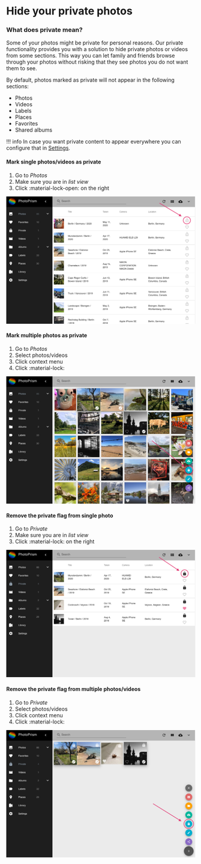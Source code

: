 # Hide your private photos #
### What does private mean? ###
Some of your photos might be private for personal reasons. 
Our private functionality provides you with a solution to hide private photos or videos from some sections.
This way you can let family and friends browse through your photos without risking that they see photos you do not want them to see.

By default, photos marked as private will not appear in the following sections:

 * Photos
 * Videos
 * Labels
 * Places
 * Favorites
 * Shared albums
 
!!! info
    In case you want private content to appear everywhere you can configure that in [Settings](../settings/general.md).
 
#### Mark single photos/videos as private ####

1. Go to *Photos*
2. Make sure you are in *list view*
3. Click :material-lock-open: on the right

![Screenshot](img/private-list.png)

#### Mark multiple photos as private ####

1. Go to *Photos*
2. Select photos/videos
3. Click context menu
4. Click :material-lock:

![Screenshot](img/private-context-menu.png)

#### Remove the private flag from single photo ####

1. Go to *Private*
2. Make sure you are in *list view*
3. Click :material-lock: on the right

![Screenshot](img/remove-private-list.png)

#### Remove the private flag from multiple photos/videos ####

1. Go to *Private*
2. Select photos/videos
3. Click context menu
4. Click :material-lock:

![Screenshot](img/remove-private-context-menu.png)
